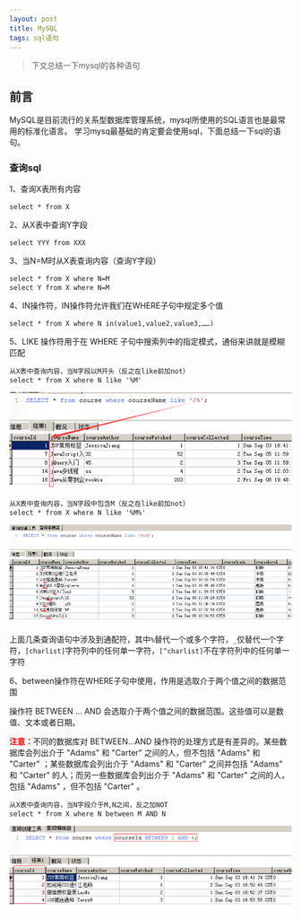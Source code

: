 ```yaml
---
layout: post
title: MySQL
tags: sql语句 
---
```



>  下文总结一下mysql的各种语句

## 前言
 MySQL是目前流行的关系型数据库管理系统，mysql所使用的SQL语言也是最常用的标准化语言。
学习mysq最基础的肯定要会使用sql，下面总结一下sql的语句。

### 查询sql
1、查询X表所有内容
	
	select * from X 

2、从X表中查询Y字段

	select YYY from XXX 

3、当N=M时从X表查询内容（查询Y字段）
	
	select * from X where N=M
	select Y from X where N=M

4、IN操作符，IN操作符允许我们在WHERE子句中规定多个值
	
	select * from X where N in(value1,value2,value3,……)

5、LIKE 操作符用于在 WHERE 子句中搜索列中的指定模式，通俗来讲就是模糊匹配

	从X表中查询内容，当N字段以M开头（反之在like前加not）
	select * from X where N like '%M'

![mysql](/images/mysql01.png)

	从X表中查询内容，当N字段中包含M（反之在like前加not）
	select * from X where N like '%M%'

![mysql](/images/mysql02.png)

上面几条查询语句中涉及到通配符，其中<code>%</code>替代一个或多个字符，<code>_</code>仅替代一个字符，<code>[charlist]</code>字符列中的任何单一字符，<code>[^charlist]</code>不在字符列中的任何单一字符

6、between操作符在WHERE子句中使用，作用是选取介于两个值之间的数据范围

操作符 BETWEEN ... AND 会选取介于两个值之间的数据范围。这些值可以是数值、文本或者日期。

<strong style="color:red">注意：</strong>不同的数据库对 BETWEEN...AND 操作符的处理方式是有差异的。某些数据库会列出介于 "Adams" 和 "Carter" 之间的人，但不包括 "Adams" 和 "Carter" ；某些数据库会列出介于 "Adams" 和 "Carter" 之间并包括 "Adams" 和 "Carter" 的人；而另一些数据库会列出介于 "Adams" 和 "Carter" 之间的人，包括 "Adams" ，但不包括 "Carter" 。

	从X表中查询内容，当N字段介于M,N之间，反之加NOT
	select * from X where N between M AND N

![mysql](/images/mysql03.png)


